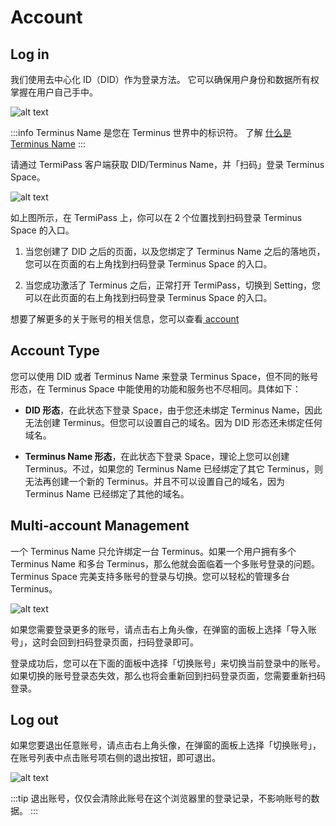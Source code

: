 # Account

## Log in

我们使用去中心化 ID（DID）作为登录方法。 它可以确保用户身份和数据所有权掌握在用户自己手中。

![alt text](/images/how-to/space/space_login.jpg)

:::info
Terminus Name 是您在 Terminus 世界中的标识符。 了解 [什么是 Terminus Name](../../overview/snowinning/terminus-name.md)
:::

请通过 TermiPass 客户端获取 DID/Terminus Name，并「扫码」登录 Terminus Space。

![alt text](/images/how-to/space/login.jpg)

如上图所示，在 TermiPass 上，你可以在 2 个位置找到扫码登录 Terminus Space 的入口。

1. 当您创建了 DID 之后的页面，以及您绑定了 Terminus Name 之后的落地页，您可以在页面的右上角找到扫码登录 Terminus Space 的入口。

2. 当您成功激活了 Terminus 之后，正常打开 TermiPass，切换到 Setting，您可以在此页面的右上角找到扫码登录 Terminus Space 的入口。

想要了解更多的关于账号的相关信息，您可以查看[ account](../termipass/account/index.md)

## Account Type

您可以使用 DID 或者 Terminus Name 来登录 Terminus Space，但不同的账号形态，在 Terminus Space 中能使用的功能和服务也不尽相同。具体如下：

- **DID 形态**，在此状态下登录 Space，由于您还未绑定 Terminus Name，因此无法创建 Terminus。但您可以设置自己的域名。因为 DID 形态还未绑定任何域名。

- **Terminus Name 形态**，在此状态下登录 Space，理论上您可以创建 Terminus。不过，如果您的 Terminus Name 已经绑定了其它 Terminus，则无法再创建一个新的 Terminus。并且不可以设置自己的域名，因为 Terminus Name 已经绑定了其他的域名。

## Multi-account Management

一个 Terminus Name 只允许绑定一台 Terminus。如果一个用户拥有多个 Terminus Name 和多台 Terminus，那么他就会面临着一个多账号登录的问题。Terminus Space 完美支持多账号的登录与切换。您可以轻松的管理多台 Terminus。

![alt text](/images/how-to/space/import_account.jpg)

如果您需要登录更多的账号，请点击右上角头像，在弹窗的面板上选择「导入账号」，这时会回到扫码登录页面，扫码登录即可。

登录成功后，您可以在下面的面板中选择「切换账号」来切换当前登录中的账号。如果切换的账号登录态失效，那么也将会重新回到扫码登录页面，您需要重新扫码登录。

## Log out

如果您要退出任意账号，请点击右上角头像，在弹窗的面板上选择「切换账号」，在账号列表中点击账号项右侧的退出按钮，即可退出。

![alt text](/images/how-to/space/log_out.jpg)

:::tip
退出账号，仅仅会清除此账号在这个浏览器里的登录记录，不影响账号的数据。
:::
